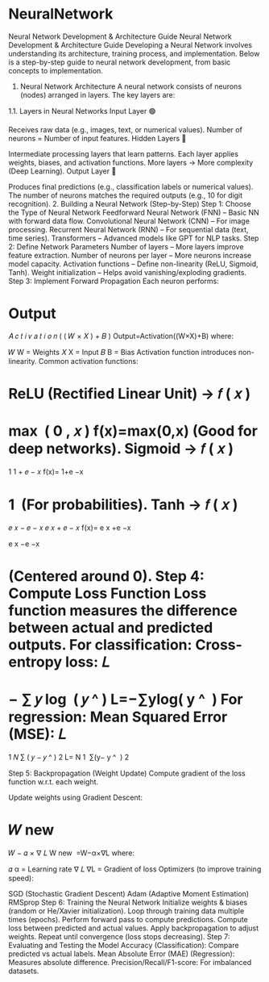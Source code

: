 # NeuralNetwork
Neural Network Development &amp; Architecture Guide
Neural Network Development & Architecture Guide
Developing a Neural Network involves understanding its architecture, training process, and implementation. Below is a step-by-step guide to neural network development, from basic concepts to implementation.

1. Neural Network Architecture
A neural network consists of neurons (nodes) arranged in layers. The key layers are:

1.1. Layers in Neural Networks
Input Layer 🟢

Receives raw data (e.g., images, text, or numerical values).
Number of neurons = Number of input features.
Hidden Layers 🔵

Intermediate processing layers that learn patterns.
Each layer applies weights, biases, and activation functions.
More layers → More complexity (Deep Learning).
Output Layer 🔴

Produces final predictions (e.g., classification labels or numerical values).
The number of neurons matches the required outputs (e.g., 10 for digit recognition).
2. Building a Neural Network (Step-by-Step)
Step 1: Choose the Type of Neural Network
Feedforward Neural Network (FNN) – Basic NN with forward data flow.
Convolutional Neural Network (CNN) – For image processing.
Recurrent Neural Network (RNN) – For sequential data (text, time series).
Transformers – Advanced models like GPT for NLP tasks.
Step 2: Define Network Parameters
Number of layers – More layers improve feature extraction.
Number of neurons per layer – More neurons increase model capacity.
Activation functions – Define non-linearity (ReLU, Sigmoid, Tanh).
Weight initialization – Helps avoid vanishing/exploding gradients.
Step 3: Implement Forward Propagation
Each neuron performs:

Output
=
𝐴
𝑐
𝑡
𝑖
𝑣
𝑎
𝑡
𝑖
𝑜
𝑛
(
(
𝑊
×
𝑋
)
+
𝐵
)
Output=Activation((W×X)+B)
where:

𝑊
W = Weights
𝑋
X = Input
𝐵
B = Bias
Activation function introduces non-linearity.
Common activation functions:

ReLU (Rectified Linear Unit) → 
𝑓
(
𝑥
)
=
max
⁡
(
0
,
𝑥
)
f(x)=max(0,x) (Good for deep networks).
Sigmoid → 
𝑓
(
𝑥
)
=
1
1
+
𝑒
−
𝑥
f(x)= 
1+e 
−x
 
1
​
  (For probabilities).
Tanh → 
𝑓
(
𝑥
)
=
𝑒
𝑥
−
𝑒
−
𝑥
𝑒
𝑥
+
𝑒
−
𝑥
f(x)= 
e 
x
 +e 
−x
 
e 
x
 −e 
−x
 
​
  (Centered around 0).
Step 4: Compute Loss Function
Loss function measures the difference between actual and predicted outputs.
For classification:
Cross-entropy loss:
𝐿
=
−
∑
𝑦
log
⁡
(
𝑦
^
)
L=−∑ylog( 
y
^
​
 )
For regression:
Mean Squared Error (MSE):
𝐿
=
1
𝑁
∑
(
𝑦
−
𝑦
^
)
2
L= 
N
1
​
 ∑(y− 
y
^
​
 ) 
2
 
Step 5: Backpropagation (Weight Update)
Compute gradient of the loss function w.r.t. each weight.

Update weights using Gradient Descent:

𝑊
new
=
𝑊
−
𝛼
×
∇
𝐿
W 
new
​
 =W−α×∇L
where:

𝛼
α = Learning rate
∇
𝐿
∇L = Gradient of loss
Optimizers (to improve training speed):

SGD (Stochastic Gradient Descent)
Adam (Adaptive Moment Estimation)
RMSprop
Step 6: Training the Neural Network
Initialize weights & biases (random or He/Xavier initialization).
Loop through training data multiple times (epochs).
Perform forward pass to compute predictions.
Compute loss between predicted and actual values.
Apply backpropagation to adjust weights.
Repeat until convergence (loss stops decreasing).
Step 7: Evaluating and Testing the Model
Accuracy (Classification): Compare predicted vs actual labels.
Mean Absolute Error (MAE) (Regression): Measures absolute difference.
Precision/Recall/F1-score: For imbalanced datasets.
